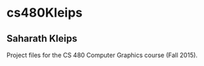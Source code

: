 # cs480Kleips
## Saharath Kleips


Project files for the CS 480 Computer Graphics course (Fall 2015).